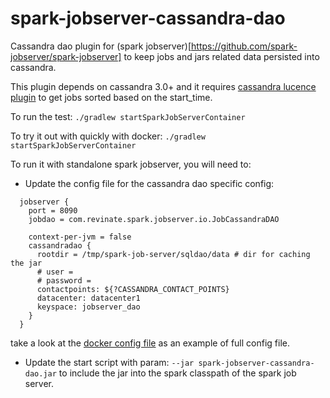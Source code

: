 # spark-jobserver-cassandra-dao
Cassandra dao plugin for (spark jobserver)[https://github.com/spark-jobserver/spark-jobserver] to keep jobs and jars related data persisted into cassandra. 

This plugin depends on cassandra 3.0+ and it requires [cassandra lucence plugin](https://github.com/Stratio/cassandra-lucene-index) to get jobs sorted based on the start_time.

To run the test: ```./gradlew startSparkJobServerContainer```

To try it out with quickly with docker: ```./gradlew startSparkJobServerContainer```

To run it with standalone spark jobserver, you will need to:

- Update the config file for the cassandra dao specific config:
```
  jobserver {
    port = 8090
    jobdao = com.revinate.spark.jobserver.io.JobCassandraDAO

    context-per-jvm = false
    cassandradao {
      rootdir = /tmp/spark-job-server/sqldao/data # dir for caching the jar
      # user =
      # password =
      contactpoints: ${?CASSANDRA_CONTACT_POINTS}
      datacenter: datacenter1
      keyspace: jobserver_dao
    }
  }
```
take a look at the [docker config file](https://github.com/revinate/spark-jobserver-cassandra-dao/blob/master/docker/docker.conf) as an example of full config file.

- Update the start script with param: ```--jar spark-jobserver-cassandra-dao.jar``` to include the jar into the spark classpath of the spark job server.
